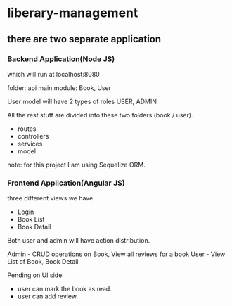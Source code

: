 # liberary-management

## there are two separate application

### Backend Application(Node JS)

which will run at localhost:8080

folder: api
main module: Book, User

User model will have 2 types of roles USER, ADMIN

All the rest stuff are divided into these two folders (book / user).
- routes
- controllers
- services
- model

note: for this project I am using Sequelize ORM.

### Frontend Application(Angular JS)

three different views we have 
- Login
- Book List
- Book Detail

Both user and admin will have action distribution. 

Admin - CRUD operations on Book, View all reviews for a book
User - View List of Book, Book Detail

Pending on UI side:
- user can mark the book as read.
- user can add review. 




